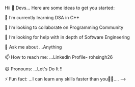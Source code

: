 Hii 👋 Devs...
Here are some ideas to get you started:

🌱 I’m currently learning DSA in C++

👯 I’m looking to collaborate on Programming Community

🤔 I’m looking for help with in depth of Software Engineering

💬 Ask me about ...Anything

📫 How to reach me: ...Linkedln Profile- rohsingh26

😄 Pronouns: ...Let's Do It !!

⚡ Fun fact: ...I can learn any skills faster than you🤫🤫.... -->

<!---
rohsingh26/rohsingh26 is a ✨ special ✨ repository because its `README.md` (this file) appears on your GitHub profile.
You can click the Preview link to take a look at your changes.
--->
